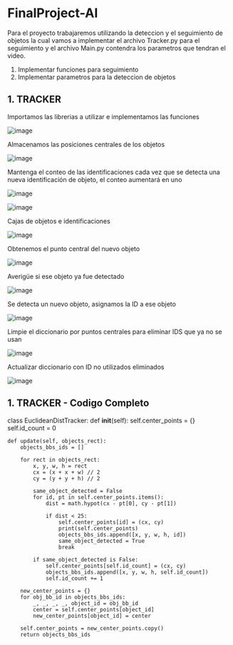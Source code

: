 # FinalProject-AI
Para el proyecto trabajaremos utilizando la deteccion y el seguimiento de objetos la cual vamos a implementar el archivo Tracker.py 
para el seguimiento y el archivo Main.py contendra los parametros que tendran el video.

1. Implementar funciones para seguimiento
2. Implementar parametros para la deteccion de objetos


## 1. TRACKER
Importamos las librerias a utilizar e implementamos las funciones

![image](https://user-images.githubusercontent.com/74762981/188532815-73852ec6-7677-4249-a14f-188ac9b5a635.png)


Almacenamos las posiciones centrales de los objetos

![image](https://user-images.githubusercontent.com/74762981/188534008-7b4605ff-cbed-47b3-8b08-9bad2d0017aa.png)

Mantenga el conteo de las identificaciones
cada vez que se detecta una nueva identificación de objeto, el conteo aumentará en uno

![image](https://user-images.githubusercontent.com/74762981/188534265-945063b2-63db-4951-9e18-662c7c88c77b.png)

![image](https://user-images.githubusercontent.com/74762981/188534393-a9c72eb5-f8d3-401a-9b85-c36cd80945a4.png)

Cajas de objetos e identificaciones

![image](https://user-images.githubusercontent.com/74762981/188534433-bee11386-c509-433e-b7c3-3cf8b61836d8.png)

Obtenemos el punto central del nuevo objeto

![image](https://user-images.githubusercontent.com/74762981/188534506-68d99b19-f47e-4e86-a275-58eba9a3af93.png)

Averigüe si ese objeto ya fue detectado

![image](https://user-images.githubusercontent.com/74762981/188534563-ec3d40ec-20c7-401e-a78d-82ae1c7cd053.png)

Se detecta un nuevo objeto, asignamos la ID a ese objeto

![image](https://user-images.githubusercontent.com/74762981/188534765-a14ba18b-5cbf-4d0e-84a7-18cee04c3f26.png)

Limpie el diccionario por puntos centrales para eliminar IDS que ya no se usan

![image](https://user-images.githubusercontent.com/74762981/188534830-f3619acc-7866-4b5b-9882-9fa5380e03d7.png)

Actualizar diccionario con ID no utilizados eliminados

![image](https://user-images.githubusercontent.com/74762981/188534862-b4a49d6c-2f7c-4082-84c9-6c26fc459b1a.png)

## 1. TRACKER - Codigo Completo

class EuclideanDistTracker:
    def __init__(self):
        self.center_points = {}
        self.id_count = 0

    def update(self, objects_rect):
        objects_bbs_ids = []

        for rect in objects_rect:
            x, y, w, h = rect
            cx = (x + x + w) // 2
            cy = (y + y + h) // 2

            same_object_detected = False
            for id, pt in self.center_points.items():
                dist = math.hypot(cx - pt[0], cy - pt[1])

                if dist < 25:
                    self.center_points[id] = (cx, cy)
                    print(self.center_points)
                    objects_bbs_ids.append([x, y, w, h, id])
                    same_object_detected = True
                    break

            if same_object_detected is False:
                self.center_points[self.id_count] = (cx, cy)
                objects_bbs_ids.append([x, y, w, h, self.id_count])
                self.id_count += 1

        new_center_points = {}
        for obj_bb_id in objects_bbs_ids:
            _, _, _, _, object_id = obj_bb_id
            center = self.center_points[object_id]
            new_center_points[object_id] = center

        self.center_points = new_center_points.copy()
        return objects_bbs_ids



